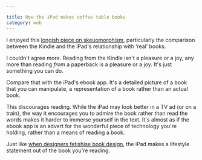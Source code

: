 ```yaml
---

title: How the iPad makes coffee table books
category: web
---
```


I enjoyed this [longish piece on skeuomorphism](http://www.fastcodesign.com/1669879/can-we-please-move-past-apples-silly-faux-real-uis), particularly the comparison between the Kindle and the iPad's relationship with ‘real’ books.

I couldn't agree more. Reading from the Kindle isn't a pleasure or a joy, any more than reading _from_ a paperback is a pleasure or a joy. It's just something you can do.

Compare that with the iPad's ebook app. It's a detailed picture of a book that you can manipulate, a representation of a book rather than an actual book.

This discourages reading. While the iPad may look better in a TV ad (or on a train), the way it encourages you to admire the book rather than read the words makes it harder to immerse yourself in the text. It's almost as if the ebook app is an advert for the wonderful piece of technology you're holding, rather than a means of reading a book.

Just like [when designers fetishise book design](http://leonpaternoster.com/2012/02/good-book-design-is-silent/), the iPad makes a lifestyle statement out of the book you're reading.
